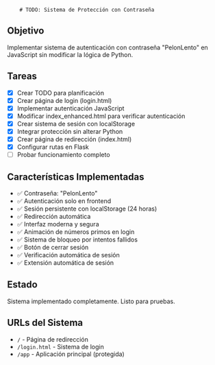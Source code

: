         # TODO: Sistema de Protección con Contraseña

## Objetivo
Implementar sistema de autenticación con contraseña "PelonLento" en JavaScript sin modificar la lógica de Python.

## Tareas
- [x] Crear TODO para planificación
- [x] Crear página de login (login.html)
- [x] Implementar autenticación JavaScript
- [x] Modificar index_enhanced.html para verificar autenticación
- [x] Crear sistema de sesión con localStorage
- [x] Integrar protección sin alterar Python
- [x] Crear página de redirección (index.html)
- [x] Configurar rutas en Flask
- [ ] Probar funcionamiento completo

## Características Implementadas
- ✅ Contraseña: "PelonLento"
- ✅ Autenticación solo en frontend
- ✅ Sesión persistente con localStorage (24 horas)
- ✅ Redirección automática
- ✅ Interfaz moderna y segura
- ✅ Animación de números primos en login
- ✅ Sistema de bloqueo por intentos fallidos
- ✅ Botón de cerrar sesión
- ✅ Verificación automática de sesión
- ✅ Extensión automática de sesión

## Estado
Sistema implementado completamente. Listo para pruebas.

## URLs del Sistema
- `/` - Página de redirección
- `/login.html` - Sistema de login  
- `/app` - Aplicación principal (protegida)
